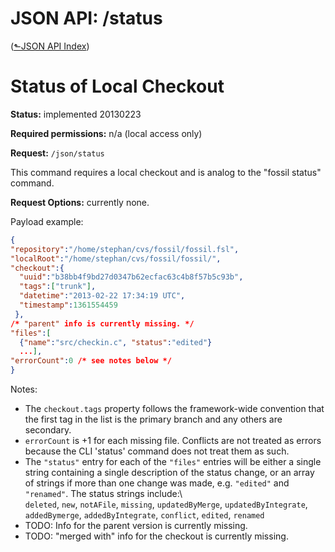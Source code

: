 # JSON API: /status
([&#x2b11;JSON API Index](index.md))

# Status of Local Checkout

**Status:** implemented 20130223

**Required permissions:** n/a (local access only)

**Request:** `/json/status`

This command requires a local checkout and is analog to the "fossil
status" command.

**Request Options:** currently none.

Payload example:

```json
{
"repository":"/home/stephan/cvs/fossil/fossil.fsl",
"localRoot":"/home/stephan/cvs/fossil/fossil/",
"checkout":{
  "uuid":"b38bb4f9bd27d0347b62ecfac63c4b8f57b5c93b",
  "tags":["trunk"],
  "datetime":"2013-02-22 17:34:19 UTC",
  "timestamp":1361554459
 },
/* "parent" info is currently missing. */
"files":[
  {"name":"src/checkin.c", "status":"edited"}
  ...],
"errorCount":0 /* see notes below */
}
```

Notes:

-   The `checkout.tags` property follows the framework-wide convention
    that the first tag in the list is the primary branch and any others
    are secondary.
-   `errorCount` is +1 for each missing file. Conflicts are not treated as
    errors because the CLI 'status' command does not treat them as such.
-   The `"status"` entry for each of the `"files"` entries will be either a
    single string containing a single description of the status change, or
    an array of strings if more than one change was made, e.g. `"edited"`
    and `"renamed"`. The status strings include:\  
    `deleted`, `new`, `notAFile`, `missing`, `updatedByMerge`,
    `updatedByIntegrate`, `addedBymerge`, `addedByIntegrate`,
    `conflict`, `edited`, `renamed`
-   TODO: Info for the parent version is currently missing.
-   TODO: "merged with" info for the checkout is currently missing.

